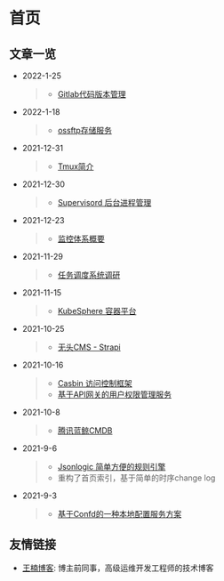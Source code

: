 # 首页

## 文章一览

* 2022-1-25
  > * [Gitlab代码版本管理](业务方案/配置管理/gitlab.md)
* 2022-1-18
  > * [ossftp存储服务](tech_tutorial/云原生/ossftp.md)
* 2021-12-31
  > * [Tmux简介](tech_tutorial/linux工具/tmux.md)
* 2021-12-30
  > * [Supervisord 后台进程管理](tech_tutorial/linux工具/supervisor.md)
* 2021-12-23
  > * [监控体系概要](业务方案/监控告警/monitoring_system_summary.md)
* 2021-11-29
  > * [任务调度系统调研](业务方案/任务调度/task_scheduling.md)
* 2021-11-15
  > * [KubeSphere 容器平台](tech_tutorial/虚拟化/kubesphere.md)
* 2021-10-25
  > * [无头CMS - Strapi](业务方案/内容管理/headless-cms.md) 
* 2021-10-16
  > * [Casbin 访问控制框架](业务方案/权限管控/casbin.md)
  > * [基于API网关的用户权限管理服务](业务方案/权限管控/api_gateway_auth.md)
* 2021-10-8
  > * [腾讯蓝鲸CMDB](业务方案/配置管理/bk_cmdb.md)
* 2021-9-6
  > * [Jsonlogic 简单方便的规则引擎](tech_tutorial/workflow/jsonlogic.md)
  > * 重构了首页索引，基于简单的时序change log
* 2021-9-3
  > * [基于Confd的一种本地配置服务方案](业务方案/配置管理/基于confd的本地服务配置管理.md)

## 友情链接

* [王楠博客](https://vinnywang.com/): 博主前同事，高级运维开发工程师的技术博客
